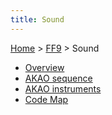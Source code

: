 ```yaml
---
title: Sound
---
```


[Home](Main%20Page.md) > [FF9](FF9.md) > Sound

-   [Overview][]
-   [AKAO sequence][]
-   [AKAO instruments][]
-   [Code Map][]

  [Overview]: Sound/Overview.md "wikilink"
  [AKAO sequence]: Sound/AKAO%20sequence.md "wikilink"
  [AKAO instruments]: Sound/AKAO%20instruments.md "wikilink"
  [Code Map]: Sound/Code%20Map.md "wikilink"
